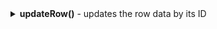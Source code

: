 <details>
<summary markdown="span"> <b>updateRow()</b> - updates the row data by its ID</summary>

### Usage

`updateRow: (data: object) => void;`

### Parameters

- `data: object` - the new data object of the current row

:::note
Note, the ID of the row to be updated is required. Besides ID you can specify only the row label.
:::

### Example

```jsx
// update a label of the row with the "feature" ID
kanban.updateRow({
	id: "feature",
	label: "New Row"
});
```
</details>
